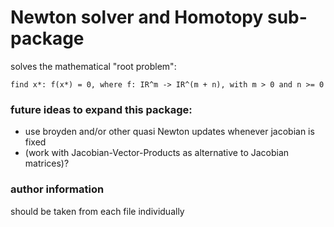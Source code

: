 # Newton solver and Homotopy sub-package

solves the mathematical "root problem": 

    find x*: f(x*) = 0, where f: IR^m -> IR^(m + n), with m > 0 and n >= 0

### future ideas to expand this package:
 - use broyden and/or other quasi Newton updates whenever jacobian is fixed
 - (work with Jacobian-Vector-Products as alternative to Jacobian matrices)?

### author information
should be taken from each file individually
